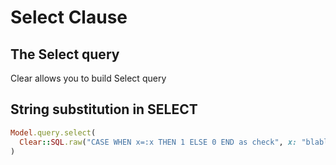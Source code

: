 # Select Clause

## The Select query

Clear allows you to build Select query  

## String substitution in SELECT

```ruby
Model.query.select( 
  Clear::SQL.raw("CASE WHEN x=:x THEN 1 ELSE 0 END as check", x: "blabla") 
)
```

